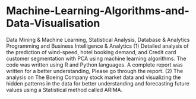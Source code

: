 # Machine-Learning-Algorithms-and-Data-Visualisation
Data Mining &amp; Machine Learning, Statistical Analysis, Database &amp; Analytics Programming and Business Intelligence &amp; Analytics
(1) Detailed analysis of the prediction of wind-speed, hotel booking demand, and Credit card customer segmentation with PCA using machine learning algorithms. The code was written using R and Python languages. A complete report was written for a better understanding, Please go through the report.
(2) The analysis on The Boeing Company stock market data and visualizing the hidden patterns in the data for better understanding and forecasting future values using a Statistical method called ARIMA.
